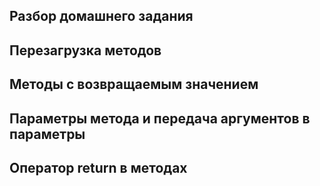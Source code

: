 ## Разбор домашнего задания
## Перезагрузка методов
## Методы с возвращаемым значением
## Параметры метода и передача аргументов в параметры
## Оператор return в методах


